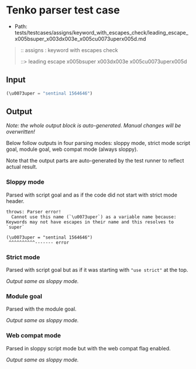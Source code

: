 # Tenko parser test case

- Path: tests/testcases/assigns/keyword_with_escapes_check/leading_escape_x005bsuper_x003dx003e_x005cu0073uperx005d.md

> :: assigns : keyword with escapes check
>
> ::> leading escape x005bsuper x003dx003e x005cu0073uperx005d

## Input

`````js
(\u0073uper = "sentinal 1564646")
`````

## Output

_Note: the whole output block is auto-generated. Manual changes will be overwritten!_

Below follow outputs in four parsing modes: sloppy mode, strict mode script goal, module goal, web compat mode (always sloppy).

Note that the output parts are auto-generated by the test runner to reflect actual result.

### Sloppy mode

Parsed with script goal and as if the code did not start with strict mode header.

`````
throws: Parser error!
  Cannot use this name (`\u0073uper`) as a variable name because: Keywords may not have escapes in their name and this resolves to `super`

(\u0073uper = "sentinal 1564646")
 ^^^^^^^^^^------- error
`````

### Strict mode

Parsed with script goal but as if it was starting with `"use strict"` at the top.

_Output same as sloppy mode._

### Module goal

Parsed with the module goal.

_Output same as sloppy mode._

### Web compat mode

Parsed in sloppy script mode but with the web compat flag enabled.

_Output same as sloppy mode._
